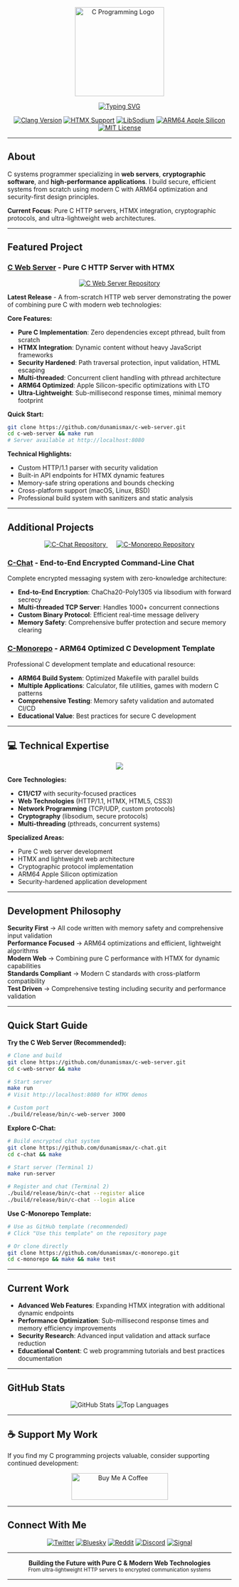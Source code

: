 <p align="center">
  <img src="https://github.com/dunamismax/c-web-server/blob/main/c.png" alt="C Programming Logo" width="200" />
</p>

<p align="center">
  <a href="https://github.com/dunamismax">
    <img src="https://readme-typing-svg.demolab.com/?font=Fira+Code&size=24&pause=1000&color=3071A4&center=true&vCenter=true&width=800&lines=C+Systems+Programmer;Pure+C+HTTP+Web+Server;HTMX+Dynamic+Capabilities;ARM64+Optimized+Performance;Security-First+Development" alt="Typing SVG" />
  </a>
</p>

<p align="center">
  <a href="https://clang.llvm.org/"><img src="https://img.shields.io/badge/Clang-17+-blue.svg?logo=llvm" alt="Clang Version"></a>
  <a href="https://htmx.org/"><img src="https://img.shields.io/badge/HTMX-1.9.10+-orange.svg" alt="HTMX Support"></a>
  <a href="https://libsodium.gitbook.io/doc/"><img src="https://img.shields.io/badge/LibSodium-1.0.20+-green.svg" alt="LibSodium"></a>
  <a href="https://developer.apple.com/documentation/apple-silicon"><img src="https://img.shields.io/badge/ARM64-Apple_Silicon-black.svg?logo=apple" alt="ARM64 Apple Silicon"></a>
  <a href="https://opensource.org/licenses/MIT"><img src="https://img.shields.io/badge/License-MIT-green.svg" alt="MIT License"></a>
</p>

---

## About

C systems programmer specializing in **web servers**, **cryptographic software**, and **high-performance applications**. I build secure, efficient systems from scratch using modern C with ARM64 optimization and security-first design principles.

**Current Focus**: Pure C HTTP servers, HTMX integration, cryptographic protocols, and ultra-lightweight web architectures.

---

## Featured Project

### **[C Web Server](https://github.com/dunamismax/c-web-server)** - Pure C HTTP Server with HTMX

<p align="center">
  <a href="https://github.com/dunamismax/c-web-server">
    <img src="https://github-readme-stats.vercel.app/api/pin/?username=dunamismax&repo=c-web-server&theme=dark&show_owner=true" alt="C Web Server Repository" />
  </a>
</p>

**Latest Release** - A from-scratch HTTP web server demonstrating the power of combining pure C with modern web technologies:

**Core Features:**

- **Pure C Implementation**: Zero dependencies except pthread, built from scratch
- **HTMX Integration**: Dynamic content without heavy JavaScript frameworks
- **Security Hardened**: Path traversal protection, input validation, HTML escaping
- **Multi-threaded**: Concurrent client handling with pthread architecture
- **ARM64 Optimized**: Apple Silicon-specific optimizations with LTO
- **Ultra-Lightweight**: Sub-millisecond response times, minimal memory footprint

**Quick Start:**

```bash
git clone https://github.com/dunamismax/c-web-server.git
cd c-web-server && make run
# Server available at http://localhost:8080
```

**Technical Highlights:**

- Custom HTTP/1.1 parser with security validation
- Built-in API endpoints for HTMX dynamic features
- Memory-safe string operations and bounds checking
- Cross-platform support (macOS, Linux, BSD)
- Professional build system with sanitizers and static analysis

---

## Additional Projects

<p align="center">
  <a href="https://github.com/dunamismax/c-chat">
    <img src="https://github-readme-stats.vercel.app/api/pin/?username=dunamismax&repo=c-chat&theme=dark&show_owner=true" alt="C-Chat Repository" />
  </a>
  &nbsp;&nbsp;&nbsp;&nbsp;
  <a href="https://github.com/dunamismax/c-monorepo">
    <img src="https://github-readme-stats.vercel.app/api/pin/?username=dunamismax&repo=c-monorepo&theme=dark&show_owner=true" alt="C-Monorepo Repository" />
  </a>
</p>

### **[C-Chat](https://github.com/dunamismax/c-chat)** - End-to-End Encrypted Command-Line Chat

Complete encrypted messaging system with zero-knowledge architecture:

- **End-to-End Encryption**: ChaCha20-Poly1305 via libsodium with forward secrecy
- **Multi-threaded TCP Server**: Handles 1000+ concurrent connections
- **Custom Binary Protocol**: Efficient real-time message delivery
- **Memory Safety**: Comprehensive buffer protection and secure memory clearing

### **[C-Monorepo](https://github.com/dunamismax/c-monorepo)** - ARM64 Optimized C Development Template

Professional C development template and educational resource:

- **ARM64 Build System**: Optimized Makefile with parallel builds
- **Multiple Applications**: Calculator, file utilities, games with modern C patterns
- **Comprehensive Testing**: Memory safety validation and automated CI/CD
- **Educational Value**: Best practices for secure C development

---

## 💻 Technical Expertise

<p align="center">
  <a href="https://skillicons.dev">
    <img src="https://skillicons.dev/icons?i=c,cpp,html,css,js,linux,apple,git,github,vscode" />
  </a>
</p>

**Core Technologies:**

- **C11/C17** with security-focused practices
- **Web Technologies** (HTTP/1.1, HTMX, HTML5, CSS3)
- **Network Programming** (TCP/UDP, custom protocols)
- **Cryptography** (libsodium, secure protocols)
- **Multi-threading** (pthreads, concurrent systems)

**Specialized Areas:**

- Pure C web server development
- HTMX and lightweight web architecture
- Cryptographic protocol implementation
- ARM64 Apple Silicon optimization
- Security-hardened application development

---

## Development Philosophy

**Security First** → All code written with memory safety and comprehensive input validation  
**Performance Focused** → ARM64 optimizations and efficient, lightweight algorithms  
**Modern Web** → Combining pure C performance with HTMX for dynamic capabilities  
**Standards Compliant** → Modern C standards with cross-platform compatibility  
**Test Driven** → Comprehensive testing including security and performance validation

---

## Quick Start Guide

**Try the C Web Server (Recommended):**

```bash
# Clone and build
git clone https://github.com/dunamismax/c-web-server.git
cd c-web-server && make

# Start server
make run
# Visit http://localhost:8080 for HTMX demos

# Custom port
./build/release/bin/c-web-server 3000
```

**Explore C-Chat:**

```bash
# Build encrypted chat system
git clone https://github.com/dunamismax/c-chat.git
cd c-chat && make

# Start server (Terminal 1)
make run-server

# Register and chat (Terminal 2)
./build/release/bin/c-chat --register alice
./build/release/bin/c-chat --login alice
```

**Use C-Monorepo Template:**

```bash
# Use as GitHub template (recommended)
# Click "Use this template" on the repository page

# Or clone directly
git clone https://github.com/dunamismax/c-monorepo.git
cd c-monorepo && make && make test
```

---

## Current Work

- **Advanced Web Features**: Expanding HTMX integration with additional dynamic endpoints
- **Performance Optimization**: Sub-millisecond response times and memory efficiency improvements
- **Security Research**: Advanced input validation and attack surface reduction
- **Educational Content**: C web programming tutorials and best practices documentation

---

## GitHub Stats

<p align="center">
  <img src="https://github-readme-stats.vercel.app/api?username=dunamismax&show_icons=true&theme=dark&count_private=true" alt="GitHub Stats" />
  <img src="https://github-readme-stats.vercel.app/api/top-langs/?username=dunamismax&layout=compact&theme=dark" alt="Top Languages" />
</p>

---

## ☕ Support My Work

If you find my C programming projects valuable, consider supporting continued development:

<p align="center">
  <a href="https://www.buymeacoffee.com/dunamismax" target="_blank">
    <img src="https://cdn.buymeacoffee.com/buttons/v2/default-yellow.png" alt="Buy Me A Coffee" style="height: 60px !important;width: 217px !important;" />
  </a>
</p>

---

## Connect With Me

<p align="center">
  <a href="https://twitter.com/dunamismax" target="_blank"><img src="https://img.shields.io/badge/Twitter-%231DA1F2.svg?&style=for-the-badge&logo=twitter&logoColor=white" alt="Twitter"></a>
  <a href="https://bsky.app/profile/dunamismax.bsky.social" target="_blank"><img src="https://img.shields.io/badge/Bluesky-blue?style=for-the-badge&logo=bluesky&logoColor=white" alt="Bluesky"></a>
  <a href="https://reddit.com/user/dunamismax" target="_blank"><img src="https://img.shields.io/badge/Reddit-%23FF4500.svg?&style=for-the-badge&logo=reddit&logoColor=white" alt="Reddit"></a>
  <a href="https://discord.com/users/dunamismax" target="_blank"><img src="https://img.shields.io/badge/Discord-dunamismax-7289DA.svg?style=for-the-badge&logo=discord&logoColor=white" alt="Discord"></a>
  <a href="https://signal.me/#p/+dunamismax.66" target="_blank"><img src="https://img.shields.io/badge/Signal-dunamismax.66-3A76F0.svg?style=for-the-badge&logo=signal&logoColor=white" alt="Signal"></a>
</p>

---

<p align="center">
  <strong>Building the Future with Pure C & Modern Web Technologies</strong><br>
  <sub>From ultra-lightweight HTTP servers to encrypted communication systems</sub>
</p>

---
